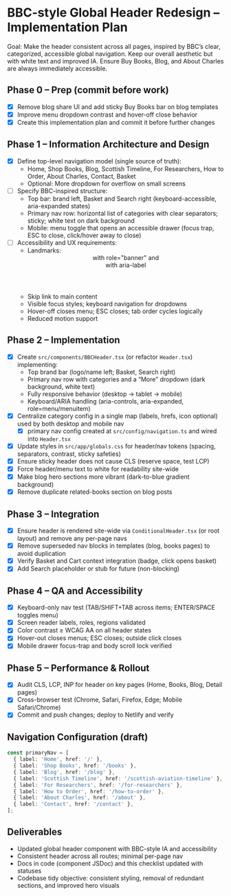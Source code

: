 # BBC-style Global Header Redesign – Implementation Plan

Goal: Make the header consistent across all pages, inspired by BBC’s clear, categorized, accessible global navigation. Keep our overall aesthetic but with white text and improved IA. Ensure Buy Books, Blog, and About Charles are always immediately accessible.

## Phase 0 – Prep (commit before work)
- [x] Remove blog share UI and add sticky Buy Books bar on blog templates
- [x] Improve menu dropdown contrast and hover-off close behavior
- [x] Create this implementation plan and commit it before further changes

## Phase 1 – Information Architecture and Design
- [x] Define top-level navigation model (single source of truth):
  - Home, Shop Books, Blog, Scottish Timeline, For Researchers, How to Order, About Charles, Contact, Basket
  - Optional: More dropdown for overflow on small screens
- [ ] Specify BBC-inspired structure:
  - Top bar: brand left, Basket and Search right (keyboard-accessible, aria-expanded states)
  - Primary nav row: horizontal list of categories with clear separators; sticky; white text on dark background
  - Mobile: menu toggle that opens an accessible drawer (focus trap, ESC to close, click/hover away to close)
- [ ] Accessibility and UX requirements:
  - Landmarks: <header> with role="banner" and <nav> with aria-label
  - Skip link to main content
  - Visible focus styles; keyboard navigation for dropdowns
  - Hover-off closes menu; ESC closes; tab order cycles logically
  - Reduced motion support

## Phase 2 – Implementation
- [x] Create `src/components/BBCHeader.tsx` (or refactor `Header.tsx`) implementing:
  - Top brand bar (logo/name left; Basket, Search right)
  - Primary nav row with categories and a “More” dropdown (dark background, white text)
  - Fully responsive behavior (desktop → tablet → mobile)
  - Keyboard/ARIA handling (aria-controls, aria-expanded, role=menu/menuitem)
- [x] Centralize category config in a single map (labels, hrefs, icon optional) used by both desktop and mobile nav
  - [x] primary nav config created at `src/config/navigation.ts` and wired into `Header.tsx`
- [x] Update styles in `src/app/globals.css` for header/nav tokens (spacing, separators, contrast, sticky safeties)
- [x] Ensure sticky header does not cause CLS (reserve space, test LCP)
- [x] Force header/menu text to white for readability site-wide
- [x] Make blog hero sections more vibrant (dark-to-blue gradient background)
- [x] Remove duplicate related-books section on blog posts

## Phase 3 – Integration
- [x] Ensure header is rendered site-wide via `ConditionalHeader.tsx` (or root layout) and remove any per-page navs
- [x] Remove superseded nav blocks in templates (blog, books pages) to avoid duplication
- [x] Verify Basket and Cart context integration (badge, click opens basket)
- [x] Add Search placeholder or stub for future (non-blocking)

## Phase 4 – QA and Accessibility
- [x] Keyboard-only nav test (TAB/SHIFT+TAB across items; ENTER/SPACE toggles menu)
- [x] Screen reader labels, roles, regions validated
- [x] Color contrast ≥ WCAG AA on all header states
- [x] Hover-out closes menus; ESC closes; outside click closes
- [x] Mobile drawer focus-trap and body scroll lock verified

## Phase 5 – Performance & Rollout
- [x] Audit CLS, LCP, INP for header on key pages (Home, Books, Blog, Detail pages)
- [x] Cross-browser test (Chrome, Safari, Firefox, Edge; Mobile Safari/Chrome)
- [x] Commit and push changes; deploy to Netlify and verify

## Navigation Configuration (draft)
```ts
const primaryNav = [
  { label: 'Home', href: '/' },
  { label: 'Shop Books', href: '/books' },
  { label: 'Blog', href: '/blog' },
  { label: 'Scottish Timeline', href: '/scottish-aviation-timeline' },
  { label: 'For Researchers', href: '/for-researchers' },
  { label: 'How to Order', href: '/how-to-order' },
  { label: 'About Charles', href: '/about' },
  { label: 'Contact', href: '/contact' },
];
```

## Deliverables
- Updated global header component with BBC-style IA and accessibility
- Consistent header across all routes; minimal per-page nav
- Docs in code (component JSDoc) and this checklist updated with statuses
- Codebase tidy objective: consistent styling, removal of redundant sections, and improved hero visuals


